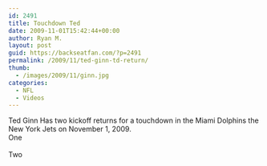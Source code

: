 ```yaml
---
id: 2491
title: Touchdown Ted
date: 2009-11-01T15:42:44+00:00
author: Ryan M.
layout: post
guid: https://backseatfan.com/?p=2491
permalink: /2009/11/ted-ginn-td-return/
thumb:
  - /images/2009/11/ginn.jpg
categories:
  - NFL
  - Videos
---
```


<div class="entry">
  <p>
    Ted Ginn Has two kickoff returns for a touchdown in the Miami Dolphins the New York Jets on November 1, 2009.<br /> One<br /> <br /> Two<br />
  </p>
</div>
